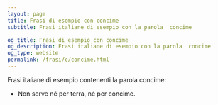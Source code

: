 ```yaml
---
layout: page
title: Frasi di esempio con concime 
subtitle: Frasi italiane di esempio con la parola  concime

og_title: Frasi di esempio con concime 
og_description: Frasi italiane di esempio con la parola  concime
og_type: website
permalink: /frasi/c/concime.html
---
```


Frasi italiane di esempio contenenti la parola concime:


- Non serve né per terra, né per concime.
